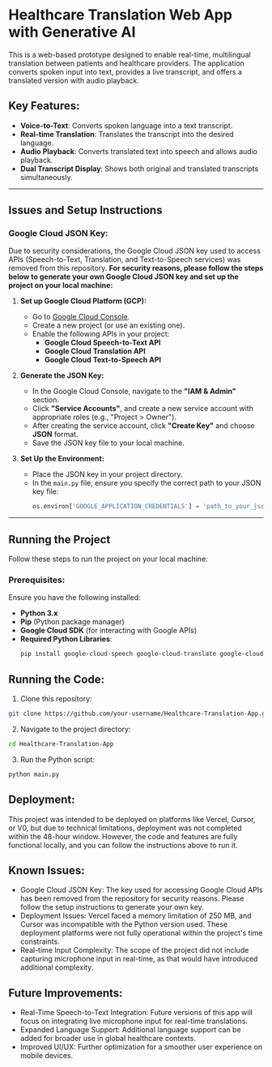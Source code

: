 # Healthcare Translation Web App with Generative AI

This is a web-based prototype designed to enable real-time, multilingual translation between patients and healthcare providers. The application converts spoken input into text, provides a live transcript, and offers a translated version with audio playback. 

## Key Features:
- **Voice-to-Text**: Converts spoken language into a text transcript.
- **Real-time Translation**: Translates the transcript into the desired language.
- **Audio Playback**: Converts translated text into speech and allows audio playback.
- **Dual Transcript Display**: Shows both original and translated transcripts simultaneously.

---

## Issues and Setup Instructions

### Google Cloud JSON Key:
Due to security considerations, the Google Cloud JSON key used to access APIs (Speech-to-Text, Translation, and Text-to-Speech services) was removed from this repository. **For security reasons, please follow the steps below to generate your own Google Cloud JSON key and set up the project on your local machine:**

1. **Set up Google Cloud Platform (GCP):**
   - Go to [Google Cloud Console](https://console.cloud.google.com/).
   - Create a new project (or use an existing one).
   - Enable the following APIs in your project:
     - **Google Cloud Speech-to-Text API**
     - **Google Cloud Translation API**
     - **Google Cloud Text-to-Speech API**
   
2. **Generate the JSON Key:**
   - In the Google Cloud Console, navigate to the **"IAM & Admin"** section.
   - Click **"Service Accounts"**, and create a new service account with appropriate roles (e.g., "Project > Owner").
   - After creating the service account, click **"Create Key"** and choose **JSON** format.
   - Save the JSON key file to your local machine.

3. **Set Up the Environment:**
   - Place the JSON key in your project directory.
   - In the `main.py` file, ensure you specify the correct path to your JSON key file:
     ```python
     os.environ['GOOGLE_APPLICATION_CREDENTIALS'] = 'path_to_your_json_key.json'
     ```

---

## Running the Project

Follow these steps to run the project on your local machine:

### Prerequisites:
Ensure you have the following installed:
- **Python 3.x**
- **Pip** (Python package manager)
- **Google Cloud SDK** (for interacting with Google APIs)
- **Required Python Libraries**:
  ```bash
  pip install google-cloud-speech google-cloud-translate google-cloud-texttospeech pydub

## Running the Code:
1. Clone this repository:
```bash
git clone https://github.com/your-username/Healthcare-Translation-App.git
```
2. Navigate to the project directory:
```bash
cd Healthcare-Translation-App
```
3. Run the Python script:
```bash
python main.py
```

## Deployment:
This project was intended to be deployed on platforms like Vercel, Cursor, or V0, but due to technical limitations, deployment was not completed within the 48-hour window. However, the code and features are fully functional locally, and you can follow the instructions above to run it.

## Known Issues:
- Google Cloud JSON Key: The key used for accessing Google Cloud APIs has been removed from the repository for security reasons. Please follow the setup instructions to        generate your own key.
- Deployment Issues: Vercel faced a memory limitation of 250 MB, and Cursor was incompatible with the Python version used. These deployment platforms were not fully            operational within the project's time constraints.
- Real-time Input Complexity: The scope of the project did not include capturing microphone input in real-time, as that would have introduced additional complexity.

## Future Improvements:
- Real-Time Speech-to-Text Integration: Future versions of this app will focus on integrating live microphone input for real-time translations.
- Expanded Language Support: Additional language support can be added for broader use in global healthcare contexts.
- Improved UI/UX: Further optimization for a smoother user experience on mobile devices.
